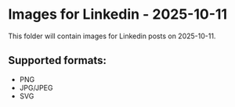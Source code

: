 # Images for Linkedin - 2025-10-11

This folder will contain images for Linkedin posts on 2025-10-11.

## Supported formats:
- PNG
- JPG/JPEG
- SVG
